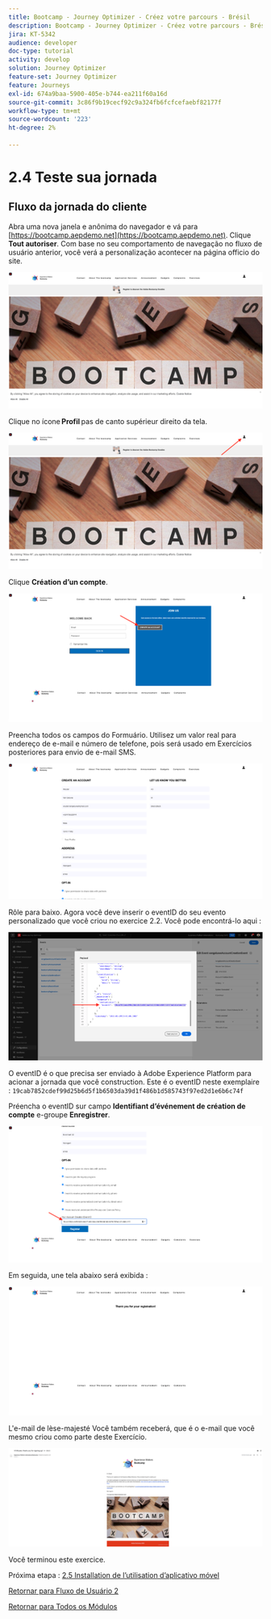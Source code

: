 ```yaml
---
title: Bootcamp - Journey Optimizer - Créez votre parcours - Brésil
description: Bootcamp - Journey Optimizer - Créez votre parcours - Brésil
jira: KT-5342
audience: developer
doc-type: tutorial
activity: develop
solution: Journey Optimizer
feature-set: Journey Optimizer
feature: Journeys
exl-id: 674a9baa-5900-405e-b744-ea211f60a16d
source-git-commit: 3c86f9b19cecf92c9a324fb6fcfcefaebf82177f
workflow-type: tm+mt
source-wordcount: '223'
ht-degree: 2%

---
```


# 2.4 Teste sua jornada

## Fluxo da jornada do cliente

Abra uma nova janela e anônima do navegador e vá para [https://bootcamp.aepdemo.net](https://bootcamp.aepdemo.net). Clique **Tout autoriser**. Com base no seu comportamento de navegação no fluxo de usuário anterior, você verá a personalização acontecer na página officio do site.

![DSN](./images/web8a.png)

Clique no ícone **Profil** pas de canto supérieur direito da tela.

![Démonstration](./images/web8b.png)

Clique **Création d’un compte**.

![Démonstration](./images/pv5.png)

Preencha todos os campos do Formuário. Utilisez um valor real para endereço de e-mail e número de telefone, pois será usado em Exercícios posteriores para envio de e-mail SMS.

![Démonstration](./images/pv7a.png)

Rôle para baixo. Agora você deve inserir o eventID do seu evento personalizado que você criou no exercice 2.2. Você pode encontrá-lo aqui :

![ACOP](./images/payloadeventID.png)

O eventID é o que precisa ser enviado à Adobe Experience Platform para acionar a jornada que você construction. Este é o eventID neste exemplaire :
`19cab7852cdef99d25b6d5f1b6503da39d1f486b1d585743f97ed2d1e6b6c74f`

Préencha o eventID sur campo **Identifiant d’événement de création de compte** e-groupe **Enregistrer**.

![Démonstration](./images/pv8a.png)

Em seguida, une tela abaixo será exibida :

![Démonstration](./images/pv9.png)

L&#39;e-mail de lèse-majesté Você também receberá, que é o e-mail que você mesmo criou como parte deste Exercício.

![Démonstration](./images/pv10a.png)

Você terminou este exercice.

Próxima etapa : [2.5 Installation de l’utilisation d’aplicativo móvel](./ex5.md)

[Retornar para Fluxo de Usuário 2](./uc2.md)

[Retornar para Todos os Módulos](../../overview.md)
